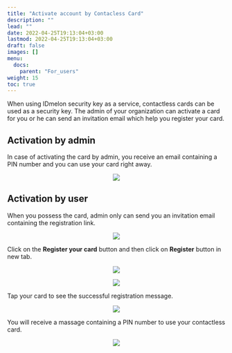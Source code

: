 ```yaml
---
title: "Activate account by Contacless Card"
description: ""
lead: ""
date: 2022-04-25T19:13:04+03:00
lastmod: 2022-04-25T19:13:04+03:00
draft: false
images: []
menu:
  docs:
    parent: "For_users"
weight: 15
toc: true
---
```

When using IDmelon security key as a service, contactless cards can be used as a security key. The admin of your organization can activate a card for you or he can send an invitation email which help you register your card.

## Activation by admin

In case of activating the card by admin, you receive an email containing a PIN number and you can use your card right away.

<p align="center">
    <img src="/images/vendor/UserPanel/active_card_1.png" class="doc-img-frame">
</p>

## Activation by user

When you possess the card, admin only can send you an invitation email containing the registration link.

<p align="center">
    <img src="/images/vendor/UserPanel/active_card_2.png" class="doc-img-frame">
</p>

Click on the **Register your card** button and then click on **Register** button in new tab.

<p align="center">
    <img src="/images/vendor/UserPanel/active_card_3.png" class="doc-img-frame">
</p>

<p align="center">
    <img src="/images/vendor/UserPanel/active_card_4.png" class="doc-img-frame">
</p>

Tap your card to see the successful registration message.

<p align="center">
    <img src="/images/vendor/UserPanel/active_card_5.png" class="doc-img-frame">
</p>

You will receive a massage containing a PIN number to use your contactless card.

<p align="center">
    <img src="/images/vendor/UserPanel/active_card_6.png" class="doc-img-frame">
</p>

